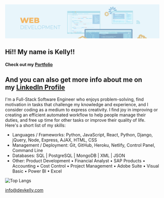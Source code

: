 ![](/images/banner.png)
## Hi!! My name is Kelly!!
#### Check out my [Portfolio](https://devkelly.com/)
And you can also get more info about me on my [LinkedIn Profile](https://www.linkedin.com/in/kellyluu916/)
---
I'm a Full-Stack Software Engineer who enjoys problem-solving, find motivation in tasks that challenge my knowledge and experience, and I consider coding as a medium to express creativity. I find joy in improving or creating an efficient automated workflow to help people manage their duties, and free up time for other tasks or improve their quality of life. 
Here's a short list of my skills:
- Languages / Frameworks: Python, JavaScript, React, Python, Django, jQuery, Node, Express, AJAX, HTML, CSS
- Management / Deployment: Git, GitHub, Heroku, Netlify, Control Panel, Command Line
- Databases: SQL | PostgreSQL | MongoDB | XML | JSON
- Other: Product Development • Financial Analyst • SAP Products • Accounting • Cost Control • Project Management • Adobe Suite • Visual Basic • Power BI • Excel

![Top Langs](https://github-readme-stats-kelly.vercel.app/api/top-langs/?username=kellyluuu&langs_count=10&theme=nord&layout=compact&private=true&include_all_commits=true&card_width=400&size_weight=0&count_weight=1&hide=Cython,Procfile)

[info@devkelly.com](mailto:info@devkelly.com)

